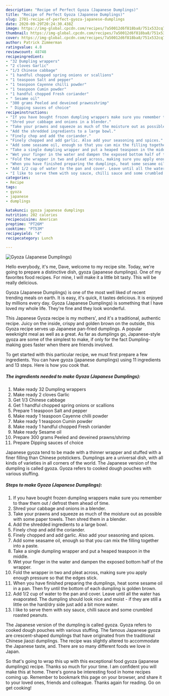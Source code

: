 ```yaml
---
description: "Recipe of Perfect Gyoza (Japanese Dumplings)"
title: "Recipe of Perfect Gyoza (Japanese Dumplings)"
slug: 2701-recipe-of-perfect-gyoza-japanese-dumplings
date: 2020-09-29T20:24:30.438Z
image: https://img-global.cpcdn.com/recipes/7a50012d6f818ba8/751x532cq70/gyoza-japanese-dumplings-recipe-main-photo.jpg
thumbnail: https://img-global.cpcdn.com/recipes/7a50012d6f818ba8/751x532cq70/gyoza-japanese-dumplings-recipe-main-photo.jpg
cover: https://img-global.cpcdn.com/recipes/7a50012d6f818ba8/751x532cq70/gyoza-japanese-dumplings-recipe-main-photo.jpg
author: Patrick Zimmerman
ratingvalue: 4.8
reviewcount: 48748
recipeingredient:
- "32 Dumpling wrappers"
- "2 cloves Garlic"
- "1/3 Chinese cabbage"
- "1 handful chopped spring onions or scallions"
- "1 teaspoon Salt and pepper"
- "1 teaspoon Cayenne chilli powder"
- "1 teaspoon Cumin powder"
- "1 handful chopped Fresh coriander"
- " Sesame oil"
- "300 grams Peeled and deveined prawnsshrimp"
- " Dipping sauces of choice"
recipeinstructions:
- "If you have bought frozen dumpling wrappers make sure you remember to thaw them out / defrost them ahead of time."
- "Shred your cabbage and onions in a blender."
- "Take your prawns and squeeze as much of the moisture out as possible with some paper towels. Then shred them in a blender."
- "Add the shredded ingredients to a large bowl."
- "Finely chop and add the coriander."
- "Finely chopped and add garlic. Also add your seasoning and spices."
- "Add some seasame oil, enough so that you can mix the filling together into a paste."
- "Take a single dumpling wrapper and put a heaped teaspoon in the middle."
- "Wet your finger in the water and dampen the exposed bottom half of the wrapper."
- "Fold the wrapper in two and pleat across, making sure you apply enough pressure so that the edges stick."
- "When you have finished preparing the dumplings, heat some sesame oil in a pan. Then fry until the bottom of each dumpling is golden brown."
- "Add 1/2 cup of water to the pan and cover. Leave until all the water has evaporated. The dumpling should look nice and moist - if they are still a little on the hard/dry side just add a bit more water."
- "I like to serve them with soy sauce, chilli sauce and some crumbled roasted peanuts."
categories:
- Recipe
tags:
- gyoza
- japanese
- dumplings

katakunci: gyoza japanese dumplings 
nutrition: 202 calories
recipecuisine: American
preptime: "PT26M"
cooktime: "PT53M"
recipeyield: "4"
recipecategory: Lunch

---
```



![Gyoza (Japanese Dumplings)](https://img-global.cpcdn.com/recipes/7a50012d6f818ba8/751x532cq70/gyoza-japanese-dumplings-recipe-main-photo.jpg)

Hello everybody, it's me, Dave, welcome to my recipe site. Today, we're going to prepare a distinctive dish, gyoza (japanese dumplings). One of my favorites food recipes. For mine, I will make it a little bit tasty. This will be really delicious.

Gyoza (Japanese Dumplings) is one of the most well liked of recent trending meals on earth. It is easy, it's quick, it tastes delicious. It is enjoyed by millions every day. Gyoza (Japanese Dumplings) is something that I have loved my whole life. They're fine and they look wonderful.

This Japanese Gyoza recipe is my mothers&#39;, and it&#39;s a traditional, authentic recipe. Juicy on the inside, crispy and golden brown on the outside, this Gyoza recipe serves up Japanese pan-fried dumplings. A popular weeknight meal as well as a great. As far as dumplings go, Japanese-style gyoza are some of the simplest to make, if only for the fact Dumpling-making goes faster when there are friends involved.


To get started with this particular recipe, we must first prepare a few ingredients. You can have gyoza (japanese dumplings) using 11 ingredients and 13 steps. Here is how you cook that.

<!--inarticleads1-->

##### The ingredients needed to make Gyoza (Japanese Dumplings):

1. Make ready 32 Dumpling wrappers
1. Make ready 2 cloves Garlic
1. Get 1/3 Chinese cabbage
1. Get 1 handful chopped spring onions or scallions
1. Prepare 1 teaspoon Salt and pepper
1. Make ready 1 teaspoon Cayenne chilli powder
1. Make ready 1 teaspoon Cumin powder
1. Make ready 1 handful chopped Fresh coriander
1. Make ready  Sesame oil
1. Prepare 300 grams Peeled and deveined prawns/shrimp
1. Prepare  Dipping sauces of choice


Japanese gyoza tend to be made with a thinner wrapper and stuffed with a finer filling than Chinese potstickers. Dumplings are a universal dish, with all kinds of varieties in all corners of the world. The Japanese version of the dumpling is called gyoza. Gyoza refers to cooked dough pouches with various stuffing. 

<!--inarticleads2-->

##### Steps to make Gyoza (Japanese Dumplings):

1. If you have bought frozen dumpling wrappers make sure you remember to thaw them out / defrost them ahead of time.
1. Shred your cabbage and onions in a blender.
1. Take your prawns and squeeze as much of the moisture out as possible with some paper towels. Then shred them in a blender.
1. Add the shredded ingredients to a large bowl.
1. Finely chop and add the coriander.
1. Finely chopped and add garlic. Also add your seasoning and spices.
1. Add some seasame oil, enough so that you can mix the filling together into a paste.
1. Take a single dumpling wrapper and put a heaped teaspoon in the middle.
1. Wet your finger in the water and dampen the exposed bottom half of the wrapper.
1. Fold the wrapper in two and pleat across, making sure you apply enough pressure so that the edges stick.
1. When you have finished preparing the dumplings, heat some sesame oil in a pan. Then fry until the bottom of each dumpling is golden brown.
1. Add 1/2 cup of water to the pan and cover. Leave until all the water has evaporated. The dumpling should look nice and moist - if they are still a little on the hard/dry side just add a bit more water.
1. I like to serve them with soy sauce, chilli sauce and some crumbled roasted peanuts.


The Japanese version of the dumpling is called gyoza. Gyoza refers to cooked dough pouches with various stuffing. The famous Japanese gyoza are crescent-shaped dumplings that have originated from the traditional Chinese jiaozi dumplings. The recipe was slightly altered to accommodate the Japanese taste, and. There are so many different foods we love in Japan. 

So that's going to wrap this up with this exceptional food gyoza (japanese dumplings) recipe. Thanks so much for your time. I am confident you will make this at home. There's gonna be interesting food in home recipes coming up. Remember to bookmark this page on your browser, and share it to your loved ones, friends and colleague. Thanks again for reading. Go on get cooking!

